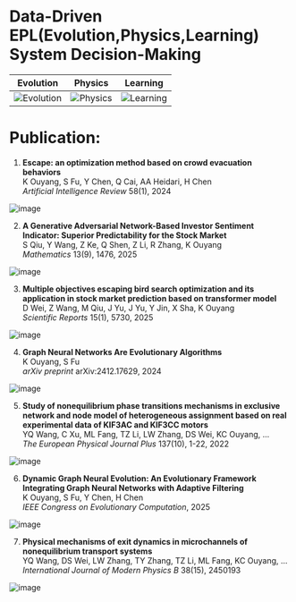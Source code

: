 # Data-Driven EPL(Evolution,Physics,Learning) System Decision-Making

| Evolution | Physics | Learning |
|-----------|---------|----------|
| ![Evolution](https://github.com/user-attachments/assets/cf8114fc-b939-43f9-a3c8-c1042b3c5843) | ![Physics](https://github.com/user-attachments/assets/c1b6f206-1bad-4a5f-b927-ee69c29a3e41) | ![Learning](https://github.com/user-attachments/assets/66ac966a-cfd4-4b86-a0e1-dd90544e3a30) |

# Publication:

1. **Escape: an optimization method based on crowd evacuation behaviors**  
   K Ouyang, S Fu, Y Chen, Q Cai, AA Heidari, H Chen  
   *Artificial Intelligence Review* 58(1), 2024

![image](https://github.com/user-attachments/assets/fed7b6c1-7806-471b-a591-863fa509f867)

2. **A Generative Adversarial Network-Based Investor Sentiment Indicator: Superior Predictability for the Stock Market**  
   S Qiu, Y Wang, Z Ke, Q Shen, Z Li, R Zhang, K Ouyang  
   *Mathematics* 13(9), 1476, 2025

![image](https://github.com/user-attachments/assets/bc4c89da-826f-4fa2-a391-7be66fb04e85)

3. **Multiple objectives escaping bird search optimization and its application in stock market prediction based on transformer model**  
   D Wei, Z Wang, M Qiu, J Yu, J Yu, Y Jin, X Sha, K Ouyang  
   *Scientific Reports* 15(1), 5730, 2025

![image](https://github.com/user-attachments/assets/e8af1c48-fc8a-47c5-8a80-917906c88dce)

4. **Graph Neural Networks Are Evolutionary Algorithms**  
   K Ouyang, S Fu  
   *arXiv preprint* arXiv:2412.17629, 2024

![image](https://github.com/user-attachments/assets/88ef3402-cc5a-423b-928a-fe24f915fa43)

5. **Study of nonequilibrium phase transitions mechanisms in exclusive network and node model of heterogeneous assignment based on real experimental data of KIF3AC and KIF3CC motors**  
   YQ Wang, C Xu, ML Fang, TZ Li, LW Zhang, DS Wei, KC Ouyang, ...  
   *The European Physical Journal Plus* 137(10), 1-22, 2022

![image](https://github.com/user-attachments/assets/aacc46e4-b6ba-4c67-9dda-45c74ed895e5)

6. **Dynamic Graph Neural Evolution: An Evolutionary Framework Integrating Graph Neural Networks with Adaptive Filtering**  
   K Ouyang, S Fu, Y Chen, H Chen  
   *IEEE Congress on Evolutionary Computation*, 2025

![image](https://github.com/user-attachments/assets/791127fe-84c6-4935-8e63-4f3bc4eb76c3)

7. **Physical mechanisms of exit dynamics in microchannels of nonequilibrium transport systems**  
   YQ Wang, DS Wei, LW Zhang, TY Zhang, TZ Li, ML Fang, KC Ouyang, ...  
   *International Journal of Modern Physics B* 38(15), 2450193

![image](https://github.com/user-attachments/assets/14f71135-bc34-4d5e-8640-7a80938634b0)
